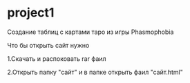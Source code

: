 # project1
Создание таблиц с картами таро из игры  Phasmophobia<br>

Что бы открыть сайт нужно<br>

1.Скачать и распоковать rar фаил<br>

2.Открыть папку "сайт" и в папке открыть фаил "сайт.html"<br>

